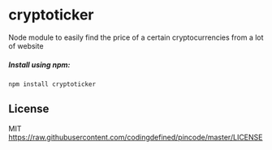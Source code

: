 # cryptoticker
Node module to easily find the price of a certain cryptocurrencies from a lot of website

##### Install using npm:

    npm install cryptoticker

## License

MIT https://raw.githubusercontent.com/codingdefined/pincode/master/LICENSE
